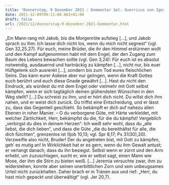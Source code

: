 ```yaml
---
title: 'Donnerstag, 9 Dezember 2021 : Kommentar Sel. Guerricus von Igny'
date: 2021-12-09T09:11:00.001+01:00
draft: false
url: /2021/12/donnerstag-9-dezember-2021-kommentar.html
---
```


„Ein Mann rang mit Jakob, bis die Morgenröte aufstieg \[…\], und Jakob sprach zu ihm: Ich lasse dich nicht los, wenn du mich nicht segnest“ (vgl. Gen 32,25.27). Für euch, meine Brüder, die ihr den Himmel erstürmen wollt und den Kampf aufgenommen habt mit dem Engel, der den Zugang zum Baum des Lebens bewachen sollte (vgl. Gen 3,24): Für euch ist es absolut notwendig, ausdauernd und hartnäckig zu kämpfen \[…\], nicht nur, bis euer Hüftgelenk sich ausrenkt \[…\], sondern bis zum Tod eures fleischlichen Seins. Das kann eurer Askese aber nur gelingen, wenn die Kraft Gottes euch berührt und euch diese Gnade gewährt \[…\]. Hast du nicht den Eindruck, als würdest du mit dem Engel oder vielmehr mit Gott selbst kämpfen, wenn er sich tagtäglich deinen glühendsten Wünschen in den Weg stellt? \[…\] Du schreist zu ihm, und er hört dich nicht. Du willst dich ihm nahen, und er weist dich zurück. Du triffst eine Entscheidung, und er lässt zu, dass das Gegenteil geschieht. So bekämpft er dich auf nahezu allen Ebenen in roher Manier. – O du verborgene Güte, mit Härte verkleidet, mit welcher Zärtlichkeit, Herr, bekämpfst du die, für die du kämpfst! Vergeblich „verbirgst du dies in deinem Herzen“: Ich weiß sehr wohl, dass du „alle liebst, die dich lieben“, und dass die Güte „die du bereithältst für alle, die dich fürchten“, grenzenlos ist (Ijob 10,13; vgl. Spr 8,17; Ps 31(30),20). Verzweifle also nicht, Bruder! Der du angetreten bist, mit Gott zu kämpfen, geh’ es mutig an! In Wirklichkeit hat er es gern, wenn du ihm Gewalt antust; er verlangt danach, dass du ihn besiegst. Selbst wenn er zürnt und den Arm erhebt, um zuzuschlagen, sucht er, wie er selbst sagt, einen Mann wie Mose, der ihm die Stirn zu bieten weiß. \[…\] Jeremia versuchte zwar, ihm zu widerstehen, konnte aber seinen unerbittlichen Zorn und sein unbeugsames Urteil nicht zurückhalten. Daher brach er in Tränen aus und rief: „Herr, du hast mich gepackt und überwältigt“ (vgl. Jer 20,7).